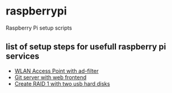 # raspberrypi
Raspberry Pi setup scripts

## list of setup steps for usefull raspberry pi services
* [WLAN Access Point with ad-filter](https://github.com/wlanboy/raspberrypi/blob/main/wlan-access-point.md)
* [Git server with web frontend](https://github.com/wlanboy/raspberrypi/blob/main/gitea.md)
* [Create RAID 1 with two usb hard disks](https://github.com/wlanboy/raspberrypi/blob/main/create-raid1.md)
